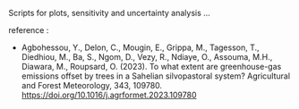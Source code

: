 Scripts for plots, sensitivity and uncertainty analysis ...

 reference :

- Agbohessou, Y., Delon, C., Mougin, E., Grippa, M., Tagesson, T., Diedhiou, M., Ba, S., Ngom, D., Vezy, R., Ndiaye, O., Assouma, M.H., Diawara, M., Roupsard, O. (2023). To what extent are greenhouse-gas emissions offset by trees in a Sahelian silvopastoral system? Agricultural and Forest Meteorology, 343, 109780. https://doi.org/10.1016/j.agrformet.2023.109780

